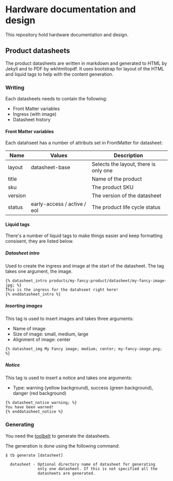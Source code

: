 # Hardware documentation and design

This repository hold hardware documentation and design.

## Product datasheets

The product datasheets are written in markdown and generated
to HTML by Jekyll and to PDF by wkhtmltopdf. It uses bootstrap
for layout of the HTML and liquid tags to help with the content
generation.

### Writing

Each datasheets needs to contain the following:

* Front Matter variables
* Ingress (with image)
* Datasheet history

#### Front Matter variables

Each datahseet has a number of attributs set in FrontMatter for datasheet:

| Name | Values | Description |
| ---- | ------ | ----------- |
| layout | datasheet-base | Selects the layout, there is only one |
| title | | Name of the product |
| sku | | The product SKU |
| version | | The version of the datasheet
| status | early-access / active / eol | The product life cycle status |

#### Liquid tags

There's a number of liquid tags to make things easier and keep formatting
consisent, they are listed below.

##### Datasheet intro

Used to create the ingress and image at the start of the datasheet. The
tag takes one argument, the image.

```liquid
{% datasheet_intro products/my-fancy-product/datasheet/my-fancy-image-jpg; %}
This is the ingress for the datahseet right here!
{% enddatasheet_intro %}
```

##### Inserting images

This tag is used to insert images and takes three arguments:

* Name of image
* Size of image: small, medium, large
* Alignment of image: center

```liquid
{% datasheet_img My Fancy image; medium; center; my-fancy-image.png; %}
```

##### Notice

This tag is used to insert a notice and takes one arguments:

* Type: warning (yellow background), success (green background),
danger (red background)

```liquid
{% datasheet_notice warning; %}
You have been warned!
{% enddatasheet_notice %}
```

### Generating

You need the [toolbelt](https://github.com/bitcraze/toolbelt) to generate the
datasheets.

The generation is done using the following command:

```text
$ tb generate [datasheet]

  datasheet - Optional directory name of datasheet for generating
              only one datasheet. If this is not specified all the
              datasheets are generated.
```
